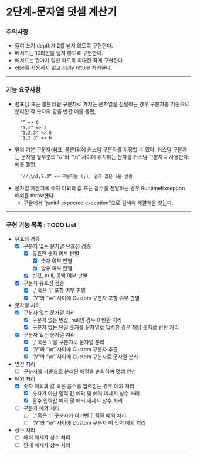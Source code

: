 2단계-문자열 덧셈 계산기
===
### 주의사항
- 들여 쓰기 depth가 2를 넘지 않도록 구현한다.
- 메서드는 10라인을 넘지 않도록 구현한다.
- 메서드는 한가지 일만 하도록 최대한 작게 구현한다. 
- else를 사용하지 않고 early return 처리한다.
---

### 기능 요구사항
- 쉼표(,) 또는 콜론(:)을 구분자로 가지는 문자열을 전달하는 경우 구분자를 기준으로 분리한 각 숫자의 합을 반환
  예를 들면, 
  ```
    “” => 0
    "1,2" => 3
    "1,2,3" => 6
    “1,2:3” => 6
  ``` 
- 앞의 기본 구분자(쉼표, 콜론)외에 커스텀 구분자를 지정할 수 있다. 커스텀 구분자는 문자열 앞부분의 “//”와 “\n” 사이에 위치하는 문자를 커스텀 구분자로 사용한다.
  예를 들면,
  ```
    “//;\n1;2;3” => 구분자는 (;), 결과 값은 6을 반환
  ``` 
- 문자열 계산기에 숫자 이외의 값 또는 음수를 전달하는 경우 RuntimeException 예외를 throw한다.
  - 구글에서 “junit4 expected exception”으로 검색해 해결책을 찾는다.
---

### 구현 기능 목록 : TODO List
- 유효성 검증
  - [x] 구분자 없는 문자열 유효성 검증
    - [x] 유효한 숫자 여부 판별
      - [x] 숫자 여부 판별
      - [x] 양수 여부 판별
    - [x] 빈값, null, 공백 여부 판별
  - [x] 구분자 유효성 검증
    - [x] ',' 혹은 ':' 포함 여부 판별
    - [x] “//”와 “\n” 사이에 Custom 구분자 포함 여부 판별
    
- 문자열 처리
  - [x] 구분자 없는 문자열 처리
    - [x] 구분자 없는 빈값, null인 경우 0 반환 처리
    - [x] 구분자 없는 단일 숫자를 문자열로 입력한 경우 해당 숫자로 반환 처리
  - [x] 구분자 있는 문자열 처리
    - [x] ',' 혹은 ':'을 구분자로 문자열 분리
    - [x] “//”와 “\n” 사이에 Custom 구분자 추출
    - [x] “//”와 “\n” 사이에 Custom 구분자로 문자열 분리
    
- 연산 처리
  - [ ] 구분자를 기준으로 분리된 배열을 순회하며 덧셈 연산
  
- 예외 처리
  - [x] 숫자 이외의 값 혹은 음수를 입력받는 경우 예외 처리
    - [x] 숫자가 아닌 입력 값 예외 및 에러 메세지 상수 처리
    - [x] 음수 입력값 예외 및 에러 메세지 상수 처리
  - [ ] 구분자 예외 처리
    - [ ] ',' 혹은 ':' 구분자가 여러번 입력된 예외 처리
    - [ ] “//”와 “\n” 사이에 Custom 구분자 미 입력 예외 처리
    
- 상수 처리
  - [ ] 에러 메세지 상수 처리
  - [ ] 안내 메세지 상수 처리
---